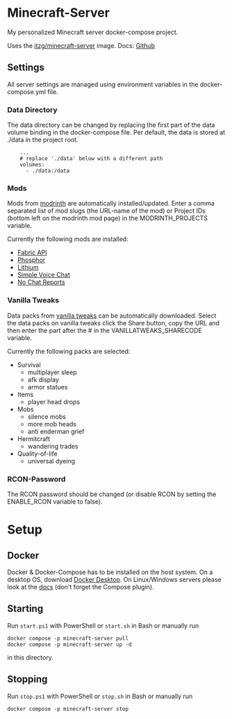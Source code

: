 # Minecraft-Server

My personalized Minecraft server docker-compose project.

Uses the [itzg/minecraft-server](https://hub.docker.com/r/itzg/minecraft-server) image.
Docs: [Github](https://github.com/itzg/docker-minecraft-server)

## Settings

All server settings are managed using environment variables in the docker-compose.yml file.

### Data Directory

The data directory can be changed by replacing the first part of the data volume binding in the docker-compose file.
Per default, the data is stored at ./data in the project root.

```
    ...
    # replace './data' below with a different path
    volumes:
      - ./data:/data

```

### Mods

Mods from [modrinth](https://modrinth.com) are automatically installed/updated. Enter a comma separated list of mod slugs (the URL-name of the mod) or Project IDs (bottom left on the modrinth mod page) in the MODRINTH_PROJECTS variable.

Currently the following mods are installed:

- [Fabric API](https://modrinth.com/mod/fabric-api)
- [Phosphor](https://modrinth.com/mod/phosphor)
- [Lithium](https://modrinth.com/mod/lithium)
- [Simple Voice Chat](https://modrinth.com/plugin/simple-voice-chat)
- [No Chat Reports](https://modrinth.com/mod/no-chat-reports)

### Vanilla Tweaks

Data packs from [vanilla tweaks](https://vanillatweaks.net) can be automatically downloaded. Select the data packs on vanilla tweaks click the Share button, copy the URL and then enter the part after the # in the VANILLATWEAKS_SHARECODE variable.

Currently the following packs are selected:

- Survival
  - multiplayer sleep
  - afk display
  - armor statues
- Items
  - player head drops
- Mobs
  - silence mobs
  - more mob heads
  - anti enderman grief
- Hermitcraft
  - wandering trades
- Quality-of-life
  - universal dyeing

### RCON-Password

The RCON password should be changed (or disable RCON by setting the ENABLE_RCON variable to false).

# Setup

## Docker

Docker & Docker-Compose has to be installed on the host system.
On a desktop OS, download [Docker Desktop](https://www.docker.com/products/docker-desktop/).
On Linux/Windows servers please look at the [docs](https://docs.docker.com/engine/install/) (don't forget the Compose plugin).

## Starting

Run `start.ps1` with PowerShell or `start.sh` in Bash or manually run

```
docker compose -p minecraft-server pull
docker compose -p minecraft-server up -d
```

in this directory.

## Stopping

Run `stop.ps1` with PowerShell or `stop.sh` in Bash or manually run

```
docker compose -p minecraft-server stop
```
